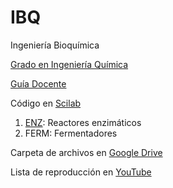 # IBQ
Ingeniería Bioquímica

[Grado en Ingeniería Química](http://grados.ugr.es/iquimica/)

[Guía Docente](http://grados.ugr.es/iquimica/pages/infoacademica/gd1920/ibq1920)
 
Código en [Scilab](http://www.scilab.org)

1. [ENZ](https://drive.google.com/open?id=15W-OY3P04fRLKjYRKla1ZugnO3xCNu-T): Reactores enzimáticos
2. FERM: Fermentadores

Carpeta de archivos en [Google Drive](https://goo.gl/o6fNNs)


Lista de reproducción en [YouTube](https://www.youtube.com/playlist?list=PLh3F9fU7h8w0_ngOpskMufXvjPmKLDbUx)  
